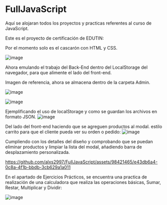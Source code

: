 # FullJavaScript
Aquí se alojaran todos los proyectos y practicas referentes al curso de JavaScript.

Este es el proyecto de certificación de EDUTIN:

Por el momento solo es el cascarón con HTML y CSS.

![image](https://github.com/alxs2997/FullJavaScript/assets/98421465/27739755-ef6a-4b89-bce7-17f33822fa81)

Ahora emulando el trabajo del Back-End dentro del LocalStorage del navegador, para que alimente el lado del front-end.

Imagen de referencia, ahora se almacena dentro de la carpeta Admin.

![image](https://github.com/alxs2997/FullJavaScript/assets/98421465/3e50cd8f-a91a-40c2-9ac8-15a97c7785d0)

![image](https://github.com/alxs2997/FullJavaScript/assets/98421465/48ccb8bb-910d-4e6a-895a-1d1fcdd128c7)

Ejemplificando el uso de localStorage y como se guardan los archivos en formato JSON.
![image](https://github.com/alxs2997/FullJavaScript/assets/98421465/2318bad0-98bc-437c-bdd7-59cdcab6ac86)

Del lado del front-end haciendo que se agreguen productos al modal. estilo carrito para que el cliente pueda ver su orden o pedido:
![image](https://github.com/alxs2997/FullJavaScript/assets/98421465/f802db5a-849e-4c51-aeae-660750607bb4)

Cumpliendo con los detalles del diseño y comprobando que se puedan eliminar productos y limpiar la lista del modal, añadiendo barra de desplazamiento personalizada.





https://github.com/alxs2997/FullJavaScript/assets/98421465/e43db6a4-0c8a-4f1b-bbdb-3cb629a1a011



En el apartado de Ejercicios Prácticos, se encuentra una practica de realización de una calculadora que realiza las
operaciones básicas, Sumar, Restar, Multiplicar y Dividir:

![image](https://github.com/alxs2997/FullJavaScript/assets/98421465/b6a8ddd2-39c5-4a95-b8cf-eb1633ab26b8)
